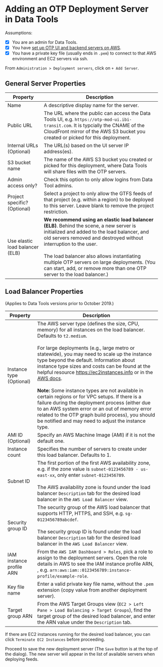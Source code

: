 # Adding an OTP Deployment Server in Data Tools

Assumptions:

* [X] You are an admin for Data Tools.
* [X] You have [set up OTP UI and backend servers on AWS](./setting-up-aws-servers.md).
* [X] You have a private key file (usually ends in `.pem`) to connect to that AWS environment and EC2 servers via ssh.

From `Administration > Deployment servers`, click on `+ Add Server`.

## General Server Properties

| Property | Description |
|----------|-------------|
| Name     | A descriptive display name for the server.        |
| Public URL | The URL where the public can access the Data Tools UI, e.g. `https://otp-mod-ui.ibi-transit.com`. It is typcially the  CNAME of the CloudFront mirror of the AWS S3 bucket you created or picked for this deployment.         |
| Internal URLs (Optional) | The URL(s) based on the UI server IP address(es). |
| S3 bucket name | The name of the AWS S3 bucket you created or picked for this deployment, where Data Tools will share files with the OTP servers. |
| Admin access only? | Check this option to only allow logins from Data Tool admins. |
| Project specific? (Optional) | Select a project to only allow the GTFS feeds of that project (e.g. within a region) to be deployed to this server. Leave blank to remove the project restriction. |
| Use elastic load balancer (ELB) | **We recommend using an elastic load balancer (ELB)**. Behind the scene, a new server is initialized and added to the load balancer, and old servers removed and destroyed without interruption to the user. <br><br>The load balancer also allows instantiating multiple OTP servers on large deployments. (You can start, add, or remove more than one OTP server to the load balancer.)

## Load Balancer Properties

(Applies to Data Tools versions prior to October 2019.)

| Property | Description |
|----------|-------------|
| Instance type (Optional) | The AWS server type (defines the size, CPU, memory) for all instances on the load balancer. Defaults to `t2.medium`. <br><br> For large deployments (e.g., large metro or statewide), you may need to scale up the instance type beyond the default. Information about instance type sizes and costs can be found at the helpful resource https://ec2instances.info or in the [AWS docs](https://aws.amazon.com/ec2/instance-types/). <br><br>**Note:** Some instance types are not available in certain regions or for VPC setups. If there is a failure during the deployment process (either due to an AWS system error or an out of memory error related to the OTP graph build process), you should be notified and may need to adjust the instance type.
| AMI ID (Optional) | Specify an AWS Machine Image (AMI) if it is not the default one. |
| Instance count | Specifies the number of servers to create under this load balancer. Defaults to 1. |
| Subnet ID | The first portion of the first AWS availability zone, e.g. if the zone value is `subnet-0123456789 - us-east-xx`, only enter `subnet-0123456789`. <br><br>The AWS availability zone is found under the load balancer `Description` tab for the desired load balancer in the `AWS Load Balancer` view. |
| Security group ID | The security group of the AWS load balancer that supports HTTP, HTTPS, and SSH, e.g. `sg-0123456789abcdef`. <br><br>The security group ID is found under the load balancer `Description` tab for the desired load balancer in the `AWS Load Balancer` view.|
| IAM instance profile ARN | From the `AWS IAM Dashboard > Roles`, pick a role to assign to the deployment servers. Open the role details in AWS to see the IAM instance profile ARN, , e.g. `arn:aws:iam::0123456789:instance-profile/example-role`. |
| Key file name | Enter a valid private key file name, without the `.pem` extension (copy value from another deployment server). |
| Target group ARN | From the AWS Target Groups view (`EC2 > Left Pane > Load Balancing > Target Groups`), find the target group of the desired load balancer, and enter the ARN value under the `Description` tab. |

If there are EC2 instances running for the desired load balancer, you can click `Terminate EC2 Instances` before proceeding.

Proceed to save the new deployment server (The `Save` button is at the top of the dialog). The new server will  appear in the list of available servers when deploying feeds.
